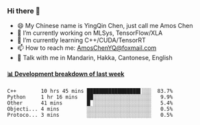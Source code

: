 ### Hi there 👋
- 😄 My Chinese name is YingQin Chen, just call me Amos Chen
- 🔭 I’m currently working on MLSys, TensorFlow/XLA
- 🌱 I’m currently learning C++/CUDA/TensorRT
- 📫 How to reach me: AmosChenYQ@foxmail.com
- 💬 Talk with me in Mandarin, Hakka, Cantonese, English

<!-- waka-box start -->
#### <a href="https://gist.github.com/becb911736b10de673d72f2a472b1e52" target="_blank">📊 Development breakdown of last week</a>
```text
C++        10 hrs 45 mins █████████████████▌░░░  83.7%
Python     1 hr 16 mins   ██░░░░░░░░░░░░░░░░░░░   9.9%
Other      41 mins        █▏░░░░░░░░░░░░░░░░░░░   5.4%
Objecti... 4 mins         ░░░░░░░░░░░░░░░░░░░░░   0.5%
Protoco... 3 mins         ░░░░░░░░░░░░░░░░░░░░░   0.5%
```
<!-- waka-box end -->


<!--
**AmosChenYQ/AmosChenYQ** is a ✨ _special_ ✨ repository because its `README.md` (this file) appears on your GitHub profile.

Here are some ideas to get you started:

- 🔭 I’m currently working on 
- 🌱 I’m currently learning ...
- 👯 I’m looking to collaborate on ...
- 🤔 I’m looking for help with ...
- 📫 How to reach me: AmosChenYQ@foxmail.com
- 😄 Pronouns: ...
- ⚡ Fun fact: ...
-->
